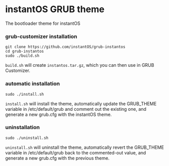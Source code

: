 # instantOS GRUB theme

The bootloader theme for instantOS

### grub-customizer installation
```
git clone https://github.com/instantOS/grub-instantos
cd grub-instantos
sudo ./build.sh
```
`build.sh` will create `instantos.tar.gz`, which you can then use in GRUB Customizer.

### automatic installation
```
sudo ./install.sh
```
`install.sh` will install the theme, automatically update the GRUB_THEME variable in /etc/default/grub and comment out the existing one, and generate a new grub.cfg with the instantOS theme.

### uninstallation
```
sudo ./uninstall.sh
```
`uninstall.sh` will uninstall the theme, automatically revert the GRUB_THEME variable in /etc/default/grub back to the commented-out value, and generate a new grub.cfg with the previous theme.
